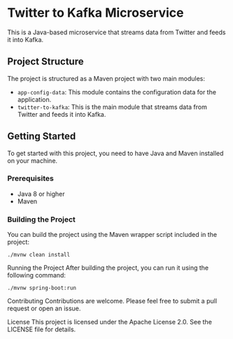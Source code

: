 # Twitter to Kafka Microservice

This is a Java-based microservice that streams data from Twitter and feeds it into Kafka.

## Project Structure

The project is structured as a Maven project with two main modules:

- `app-config-data`: This module contains the configuration data for the application.
- `twitter-to-kafka`: This is the main module that streams data from Twitter and feeds it into Kafka.

## Getting Started

To get started with this project, you need to have Java and Maven installed on your machine.

### Prerequisites

- Java 8 or higher
- Maven

### Building the Project

You can build the project using the Maven wrapper script included in the project:

``./mvnw clean install``

Running the Project
After building the project, you can run it using the following command:

`./mvnw spring-boot:run`

Contributing
Contributions are welcome. Please feel free to submit a pull request or open an issue.

License
This project is licensed under the Apache License 2.0. See the LICENSE file for details.

